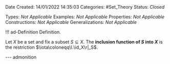 <br />
<br />

Date Created: 14/01/2022 14:35:03
Categories: #Set_Theory 
Status: _Closed_

Types: _Not Applicable_
Examples: _Not Applicable_ 
Properties: _Not Applicable_
Constructions: _Not Applicable_
Generalizations: _Not Applicable_

!!! ad-Definition Definition.

Let $X$ be a set and fix a subset $S\subseteq X$. The **inclusion function of $S$ into $X$** is the restriction $\iota\coloneqq\l.\id_X\r|_S$.

--- admonition
